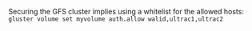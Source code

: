 Securing the GFS cluster implies using a whitelist for the allowed hosts:
`gluster volume set myvolume auth.allow walid,ultrac1,ultrac2`
